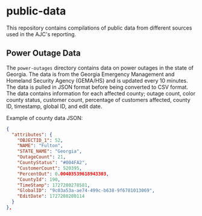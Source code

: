 # public-data

This repository contains compilations of public data from different sources used in the AJC's reporting.

## Power Outage Data

The `power-outages` directory contains data on power outages in the state of Georgia. The data is from the Georgia Emergency Management and Homeland Security Agency (GEMA/HS) and is updated every 10 minutes. The data is pulled in JSON format before being converted to CSV format. The data contains information for each affected county; outage count, color county status, customer count, percentage of customers affected, county ID, timestamp, global ID, and edit date.

Example of county data JSON:
```json
{
  "attributes": {
    "OBJECTID_1": 52,
    "NAME": "Fulton",
    "STATE_NAME": "Georgia",
    "OutageCount": 21,
    "CountyStatus": "#004FA2",
    "CustomerCount": 520395,
    "PercentOut": 0.00403539618943303,
    "CountyId": 190,
    "TimeStamp": 1727280278581,
    "GlobalID": "9c03a53a-ae74-499c-b638-9f6781013069",
    "EditDate": 1727280280114
  }
},
```
